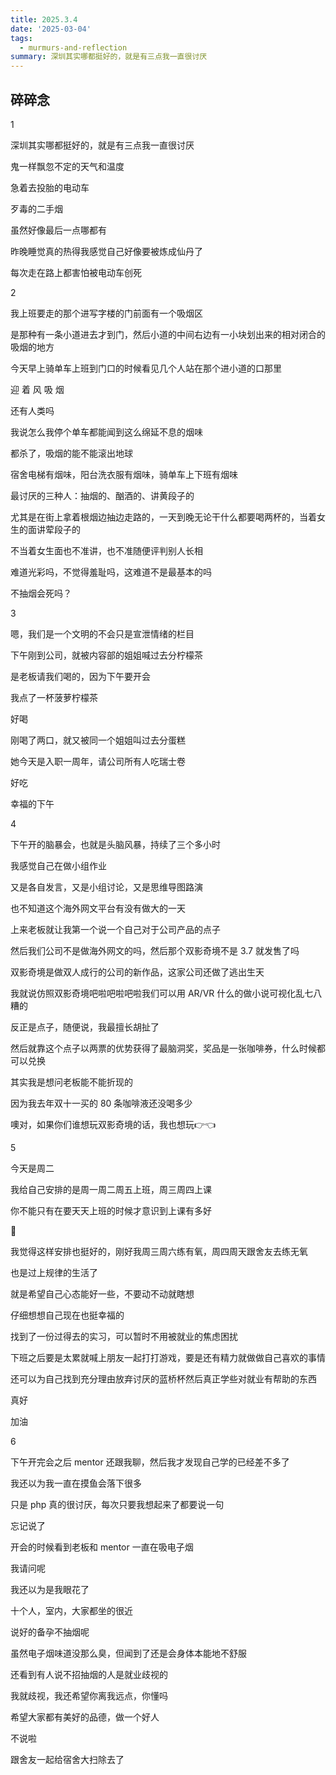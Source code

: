 ```yaml
---
title: 2025.3.4
date: '2025-03-04'
tags:
  - murmurs-and-reflection
summary: 深圳其实哪都挺好的，就是有三点我一直很讨厌
---
```

## 碎碎念
1

深圳其实哪都挺好的，就是有三点我一直很讨厌

鬼一样飘忽不定的天气和温度

急着去投胎的电动车

歹毒的二手烟

虽然好像最后一点哪都有

昨晚睡觉真的热得我感觉自己好像要被炼成仙丹了

每次走在路上都害怕被电动车创死

2

我上班要走的那个进写字楼的门前面有一个吸烟区

是那种有一条小道进去才到门，然后小道的中间右边有一小块划出来的相对闭合的吸烟的地方

今天早上骑单车上班到门口的时候看见几个人站在那个进小道的口那里

迎 着 风 吸 烟

还有人类吗

我说怎么我停个单车都能闻到这么绵延不息的烟味

都杀了，吸烟的能不能滚出地球

宿舍电梯有烟味，阳台洗衣服有烟味，骑单车上下班有烟味

最讨厌的三种人：抽烟的、酗酒的、讲黄段子的

尤其是在街上拿着根烟边抽边走路的，一天到晚无论干什么都要喝两杯的，当着女生的面讲荤段子的

不当着女生面也不准讲，也不准随便评判别人长相

难道光彩吗，不觉得羞耻吗，这难道不是最基本的吗

不抽烟会死吗？

3

嗯，我们是一个文明的不会只是宣泄情绪的栏目

下午刚到公司，就被内容部的姐姐喊过去分柠檬茶

是老板请我们喝的，因为下午要开会

我点了一杯菠萝柠檬茶

好喝

刚喝了两口，就又被同一个姐姐叫过去分蛋糕

她今天是入职一周年，请公司所有人吃瑞士卷

好吃

幸福的下午

4

下午开的脑暴会，也就是头脑风暴，持续了三个多小时

我感觉自己在做小组作业

又是各自发言，又是小组讨论，又是思维导图路演

也不知道这个海外网文平台有没有做大的一天

上来老板就让我第一个说一个自己对于公司产品的点子

然后我们公司不是做海外网文的吗，然后那个双影奇境不是 3.7 就发售了吗

双影奇境是做双人成行的公司的新作品，这家公司还做了逃出生天

我就说仿照双影奇境吧啦吧啦吧啦我们可以用 AR/VR 什么的做小说可视化乱七八糟的

反正是点子，随便说，我最擅长胡扯了

然后就靠这个点子以两票的优势获得了最脑洞奖，奖品是一张咖啡券，什么时候都可以兑换

其实我是想问老板能不能折现的

因为我去年双十一买的 80 条咖啡液还没喝多少

噢对，如果你们谁想玩双影奇境的话，我也想玩👉👈

5

今天是周二

我给自己安排的是周一周二周五上班，周三周四上课

你不能只有在要天天上班的时候才意识到上课有多好

🤣

我觉得这样安排也挺好的，刚好我周三周六练有氧，周四周天跟舍友去练无氧

也是过上规律的生活了

就是希望自己心态能好一些，不要动不动就瞎想

仔细想想自己现在也挺幸福的

找到了一份过得去的实习，可以暂时不用被就业的焦虑困扰

下班之后要是太累就喊上朋友一起打打游戏，要是还有精力就做做自己喜欢的事情

还可以为自己找到充分理由放弃讨厌的蓝桥杯然后真正学些对就业有帮助的东西

真好

加油

6

下午开完会之后 mentor 还跟我聊，然后我才发现自己学的已经差不多了

我还以为我一直在摸鱼会落下很多

只是 php 真的很讨厌，每次只要我想起来了都要说一句

忘记说了

开会的时候看到老板和 mentor 一直在吸电子烟

我请问呢

我还以为是我眼花了

十个人，室内，大家都坐的很近

说好的备孕不抽烟呢

虽然电子烟味道没那么臭，但闻到了还是会身体本能地不舒服

还看到有人说不招抽烟的人是就业歧视的

我就歧视，我还希望你离我远点，你懂吗

希望大家都有美好的品德，做一个好人

不说啦

跟舍友一起给宿舍大扫除去了
